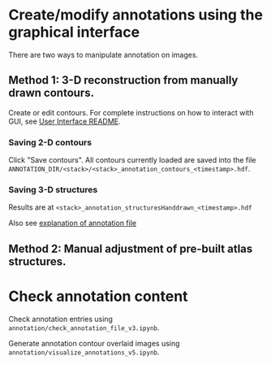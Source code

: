 # Create/modify annotations using the graphical interface

There are two ways to manipulate annotation on images.

## Method 1: 3-D reconstruction from manually drawn contours.

Create or edit contours. For complete instructions on how to interact with GUI, see [User Interface README](../gui/README.md).

### Saving 2-D contours

Click "Save contours". All contours currently loaded are saved into the file `ANNOTATION_DIR/<stack>/<stack>_annotation_contours_<timestamp>.hdf`.

### Saving 3-D structures

Results are at `<stack>_annotation_structuresHanddrawn_<timestamp>.hdf`

Also see [explanation of annotation file](FileOrganization.md)

## Method 2: Manual adjustment of pre-built atlas structures.


# Check annotation content

Check annotation entries using `annotation/check_annotation_file_v3.ipynb`.

Generate annotation contour overlaid images using `annotation/visualize_annotations_v5.ipynb`.
